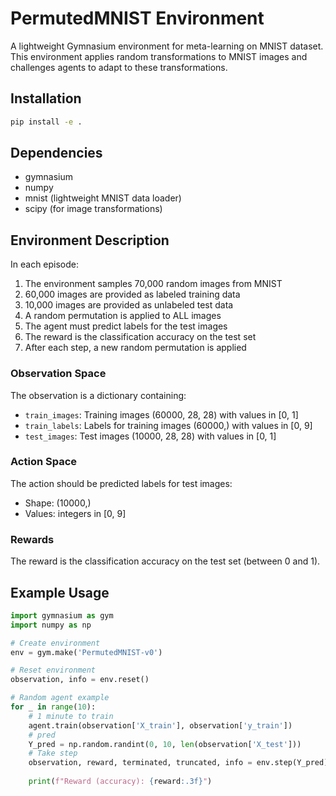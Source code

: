 # PermutedMNIST Environment

A lightweight Gymnasium environment for meta-learning on MNIST dataset. This environment applies random transformations to MNIST images and challenges agents to adapt to these transformations.

## Installation

```bash
pip install -e .
```

## Dependencies

- gymnasium
- numpy
- mnist (lightweight MNIST data loader)
- scipy (for image transformations)

## Environment Description

In each episode:

1. The environment samples 70,000 random images from MNIST
2. 60,000 images are provided as labeled training data
3. 10,000 images are provided as unlabeled test data
4. A random permutation is applied to ALL images
5. The agent must predict labels for the test images
6. The reward is the classification accuracy on the test set
7. After each step, a new random permutation is applied

### Observation Space

The observation is a dictionary containing:
- `train_images`: Training images (60000, 28, 28) with values in [0, 1]
- `train_labels`: Labels for training images (60000,) with values in [0, 9]
- `test_images`: Test images (10000, 28, 28) with values in [0, 1]

### Action Space

The action should be predicted labels for test images:
- Shape: (10000,)
- Values: integers in [0, 9]

### Rewards

The reward is the classification accuracy on the test set (between 0 and 1).


## Example Usage

```python
import gymnasium as gym
import numpy as np

# Create environment
env = gym.make('PermutedMNIST-v0')

# Reset environment
observation, info = env.reset()

# Random agent example
for _ in range(10):
    # 1 minute to train
    agent.train(observation['X_train'], observation['y_train'])
    # pred
    Y_pred = np.random.randint(0, 10, len(observation['X_test']))
    # Take step
    observation, reward, terminated, truncated, info = env.step(Y_pred)
    
    print(f"Reward (accuracy): {reward:.3f}")
```
